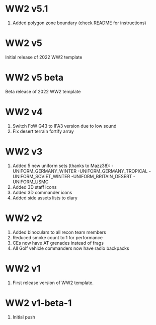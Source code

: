 # WW2 v5.1
1. Added polygon zone boundary (check README for instructions)

# WW2 v5
Initial release of 2022 WW2 template

# WW2 v5 beta
Beta release of 2022 WW2 template

# WW2 v4
1. Switch FoW G43 to IFA3 version due to low sound
2. Fix desert terrain fortify array

# WW2 v3
1. Added 5 new uniform sets (thanks to Mazz38):
  -UNIFORM_GERMANY_WINTER
  -UNIFORM_GERMANY_TROPICAL
  -UNIFORM_SOVIET_WINTER
  -UNIFORM_BRITAIN_DESERT
  -UNIFORM_USMC
2. Added 3D staff icons
3. Added 3D commander icons
4. Added side assets lists to diary

# WW2 v2
1. Added binoculars to all recon team members
2. Reduced smoke count to 1 for performance
3. CEs now have AT grenades instead of frags
4. All Golf vehicle commanders now have radio backpacks

# WW2 v1
1. First release version of WW2 template.

# WW2 v1-beta-1
1. Initial push
